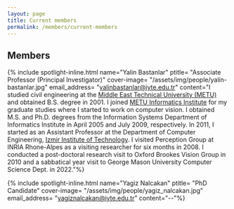```yaml
---
layout: page
title: Current members
permalink: /members/current-members
---
```


## Members


{% include spotlight-inline.html
  name="Yalin Bastanlar"
  ptitle= "Associate Professor (Principal Investigator)"
  cover-image= "/assets/img/people/yalin-bastanlar.jpg"
  email_address= "yalinbastanlar@iyte.edu.tr"
  content="I studied civil engineering at the [Middle East Technical University (METU)](http://www.metu.edu.tr) and obtained B.S. degree in 2001. I joined [METU Informatics Institute](http://www.ii.metu.edu.tr) for my graduate studies where I started to work on computer vision. I obtained M.S. and Ph.D. degrees from the Information Systems Department of Informatics Institute in April 2005 and July 2009, respectively. In 2011, I started as an Assistant Professor at the Department of Computer Engineering, [Izmir Institute of Technology](http://iyte.edu.tr). I visited Perception Group at INRIA Rhone-Alpes as a visiting researcher for six months in 2008. I conducted a post-doctoral research visit to Oxford Brookes Vision Group in 2010 and a sabbatical year visit to George Mason University Computer Science Dept. in 2022."%}

{% include spotlight-inline.html
  name="Yagiz Nalcakan"
  ptitle= "PhD Candidate"
  cover-image= "/assets/img/people/yagiz_nalcakan.jpg"
  email_address= "yagiznalcakan@iyte.edu.tr"
  content="--"%}


